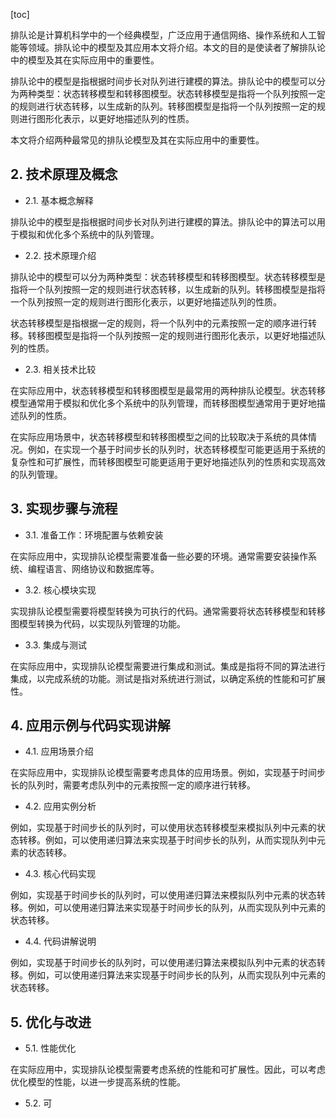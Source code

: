
[toc]                    
                
                
排队论是计算机科学中的一个经典模型，广泛应用于通信网络、操作系统和人工智能等领域。排队论中的模型及其应用本文将介绍。本文的目的是使读者了解排队论中的模型及其在实际应用中的重要性。

排队论中的模型是指根据时间步长对队列进行建模的算法。排队论中的模型可以分为两种类型：状态转移模型和转移图模型。状态转移模型是指将一个队列按照一定的规则进行状态转移，以生成新的队列。转移图模型是指将一个队列按照一定的规则进行图形化表示，以更好地描述队列的性质。

本文将介绍两种最常见的排队论模型及其在实际应用中的重要性。

## 2. 技术原理及概念

- 2.1. 基本概念解释

排队论中的模型是指根据时间步长对队列进行建模的算法。排队论中的算法可以用于模拟和优化多个系统中的队列管理。

- 2.2. 技术原理介绍

排队论中的模型可以分为两种类型：状态转移模型和转移图模型。状态转移模型是指将一个队列按照一定的规则进行状态转移，以生成新的队列。转移图模型是指将一个队列按照一定的规则进行图形化表示，以更好地描述队列的性质。

状态转移模型是指根据一定的规则，将一个队列中的元素按照一定的顺序进行转移。转移图模型是指将一个队列按照一定的规则进行图形化表示，以更好地描述队列的性质。

- 2.3. 相关技术比较

在实际应用中，状态转移模型和转移图模型是最常用的两种排队论模型。状态转移模型通常用于模拟和优化多个系统中的队列管理，而转移图模型通常用于更好地描述队列的性质。

在实际应用场景中，状态转移模型和转移图模型之间的比较取决于系统的具体情况。例如，在实现一个基于时间步长的队列时，状态转移模型可能更适用于系统的复杂性和可扩展性，而转移图模型可能更适用于更好地描述队列的性质和实现高效的队列管理。

## 3. 实现步骤与流程

- 3.1. 准备工作：环境配置与依赖安装

在实际应用中，实现排队论模型需要准备一些必要的环境。通常需要安装操作系统、编程语言、网络协议和数据库等。

- 3.2. 核心模块实现

实现排队论模型需要将模型转换为可执行的代码。通常需要将状态转移模型和转移图模型转换为代码，以实现队列管理的功能。

- 3.3. 集成与测试

在实际应用中，实现排队论模型需要进行集成和测试。集成是指将不同的算法进行集成，以完成系统的功能。测试是指对系统进行测试，以确定系统的性能和可扩展性。

## 4. 应用示例与代码实现讲解

- 4.1. 应用场景介绍

在实际应用中，实现排队论模型需要考虑具体的应用场景。例如，实现基于时间步长的队列时，需要考虑队列中的元素按照一定的顺序进行转移。

- 4.2. 应用实例分析

例如，实现基于时间步长的队列时，可以使用状态转移模型来模拟队列中元素的状态转移。例如，可以使用递归算法来实现基于时间步长的队列，从而实现队列中元素的状态转移。

- 4.3. 核心代码实现

例如，实现基于时间步长的队列时，可以使用递归算法来模拟队列中元素的状态转移。例如，可以使用递归算法来实现基于时间步长的队列，从而实现队列中元素的状态转移。

- 4.4. 代码讲解说明

例如，实现基于时间步长的队列时，可以使用递归算法来模拟队列中元素的状态转移。例如，可以使用递归算法来实现基于时间步长的队列，从而实现队列中元素的状态转移。

## 5. 优化与改进

- 5.1. 性能优化

在实际应用中，实现排队论模型需要考虑系统的性能和可扩展性。因此，可以考虑优化模型的性能，以进一步提高系统的性能。

- 5.2. 可

